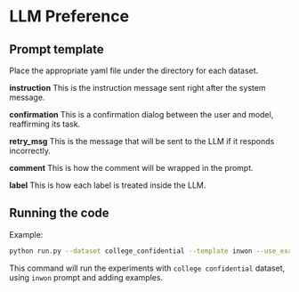 # LLM Preference

## Prompt template

Place the appropriate yaml file under the directory for each dataset.

**instruction**
This is the instruction message sent right after the system message.

**confirmation**
This is a confirmation dialog between the user and model, reaffirming its task.

**retry_msg**
This is the message that will be sent to the LLM if it responds incorrectly.

**comment**
This is how the comment will be wrapped in the prompt.

**label**
This is how each label is treated inside the LLM.


## Running the code
Example:

```bash
python run.py --dataset college_confidential --template inwon --use_example
```

This command will run the experiments with `college confidential` dataset, using `inwon` prompt and adding examples.